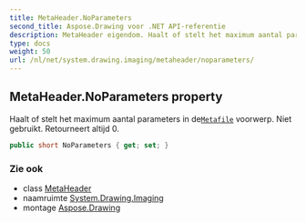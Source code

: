 ```yaml
---
title: MetaHeader.NoParameters
second_title: Aspose.Drawing voor .NET API-referentie
description: MetaHeader eigendom. Haalt of stelt het maximum aantal parameters in deMetafile voorwerp. Niet gebruikt. Retourneert altijd 0.
type: docs
weight: 50
url: /nl/net/system.drawing.imaging/metaheader/noparameters/
---
```

## MetaHeader.NoParameters property

Haalt of stelt het maximum aantal parameters in de[`Metafile`](../../metafile/) voorwerp. Niet gebruikt. Retourneert altijd 0.

```csharp
public short NoParameters { get; set; }
```

### Zie ook

* class [MetaHeader](../)
* naamruimte [System.Drawing.Imaging](../../metaheader/)
* montage [Aspose.Drawing](../../../)


